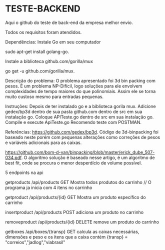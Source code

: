 # TESTE-BACKEND

Aqui o github do teste de back-end da empresa melhor envio.

Todos os requisitos foram atendidos.

Dependências:
Instale Go em seu computador

sudo apt-get install golang-go.

Instale a biblioteca github.com/gorilla/mux 

go get -u github.com/gorilla/mux.

Descrição do problema:
O problema apresentado foi 3d bin packing com pesos. É um problema NP-Difícil, logo soluções para ele envolvem complexidades de tempo maiores do que polinomiais. Assim ele se torna muito custoso mesmo para entradas pequenas. 

Instruções:
Depois de ter instalado go e a biblioteca gorila mux.
Adicione gedex/bp3d dentro de sua pasta github.com dentro de src em sua instalação go.
Coloque APITeste.go dentro de src em sua instalação go.
Compile e execute ApiTeste.go
Recomendo teste com POSTMAN.

Referências:
https://github.com/gedex/bp3d. 
Código de 3d-binpacking foi baseado neste porém com pequenas alterações como correções de pesos e variáveis adicionais para as caixas.

https://github.com/bom-d-van/binpacking/blob/master/erick_dube_507-034.pdf.
O algoritmo solução é baseado nesse artigo, é um algoritmo de best fit, onde se procura o menor desperdício de volume possível.

5 endpoints na api

getproducts     /api/products               GET
  Mostra todos produtos do carrinho
// O programa ja inicia com 4 itens no carrinho

getproduct      /api/products/{id}          GET
  Mostra um produto específico do carrinho

insertproduct   /api/products               POST
  adiciona um produto no carrinho

removeproduct   /api/products/{id}          DELETE
  remove um produto do carrinho

getboxes        /api/boxes/{transp}         GET
  calcula as caixas necessárias, dimensões e peso e os itens que a caixa contém
  {transp} = "correios","jadlog","viabrasil"
  
